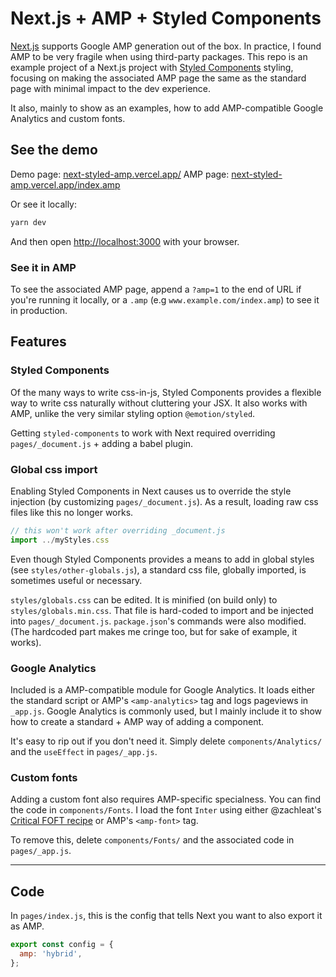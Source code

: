 # Next.js + AMP + Styled Components

[Next.js](https://nextjs.org/) supports Google AMP generation out of the box. In practice, I found AMP to be very fragile when using third-party packages. This repo is an example project of a Next.js project with [Styled Components](https://styled-components.com/) styling, focusing on making the associated AMP page the same as the standard page with minimal impact to the dev experience.

It also, mainly to show as an examples, how to add AMP-compatible Google Analytics and custom fonts.

## See the demo

Demo page: [next-styled-amp.vercel.app/](https://next-styled-amp.vercel.app/)
AMP page: [next-styled-amp.vercel.app/index.amp](https://next-styled-amp.vercel.app/index.amp)

Or see it locally:
```bash
yarn dev
```
And then open [http://localhost:3000](http://localhost:3000) with your browser.

### See it in AMP
To see the associated AMP page, append a `?amp=1` to the end of URL if you're running it locally, or a `.amp` (e.g `www.example.com/index.amp`) to see it in production.

## Features

### Styled Components
Of the many ways to write css-in-js, Styled Components provides a flexible way to write css naturally without cluttering your JSX. It also works with AMP, unlike the very similar styling option `@emotion/styled`.

Getting `styled-components` to work with Next required overriding `pages/_document.js` + adding a babel plugin.

### Global css import
Enabling Styled Components in Next causes us to override the style injection (by customizing `pages/_document.js`). As a result, loading raw css files like this no longer works.
```js
// this won't work after overriding _document.js
import ../myStyles.css
```
Even though Styled Components provides a means to add in global styles (see `styles/other-globals.js`), a standard css file, globally imported, is sometimes useful or necessary.

`styles/globals.css` can be edited. It is minified (on build only) to `styles/globals.min.css`. That file is hard-coded to import and be injected into `pages/_document.js`. `package.json`'s commands were also modified. (The hardcoded part makes me cringe too, but for sake of example, it works).

### Google Analytics
Included is a AMP-compatible module for Google Analytics. It loads either the standard script or AMP's `<amp-analytics>` tag and logs pageviews in `_app.js`. Google Analytics is commonly used, but I mainly include it to show how to create a standard + AMP way of adding a component.

It's easy to rip out if you don't need it. Simply delete `components/Analytics/` and the `useEffect` in `pages/_app.js`.

### Custom fonts
Adding a custom font also requires AMP-specific specialness. You can find the code in `components/Fonts`. I load the font `Inter` using either @zachleat's [Critical FOFT recipe](https://github.com/zachleat/web-font-loading-recipes) or AMP's `<amp-font>` tag.

To remove this, delete `components/Fonts/` and the associated code in `pages/_app.js`.

---

## Code
In `pages/index.js`, this is the config that tells Next you want to also export it as AMP.
```js
export const config = {
  amp: 'hybrid',
};
```
